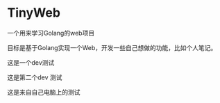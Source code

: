 # TinyWeb
一个用来学习Golang的web项目

目标是基于Golang实现一个Web，开发一些自己想做的功能，比如个人笔记。

这是一个dev测试

这是第二个dev 测试

这是来自自己电脑上的测试